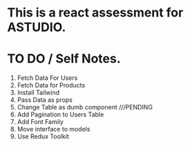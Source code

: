 # This is a react assessment for ASTUDIO.

# TO DO / Self Notes.

1. Fetch Data For Users
2. Fetch Data for Products
3. Install Tailwind
4. Pass Data as props
5. Change Table as dumb component ///PENDING
6. Add Pagination to Users Table
7. Add Font Family
8. Move interface to models
9. Use Redux Toolkit
